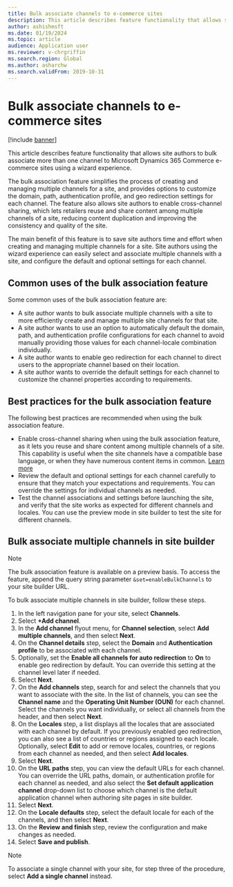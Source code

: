 ```yaml
---
title: Bulk associate channels to e-commerce sites
description: This article describes feature functionality that allows site authors to bulk associate more than one channel to Microsoft Dynamics 365 Commerce e-commerce sites.
author: ashishmsft
ms.date: 01/19/2024
ms.topic: article
audience: Application user
ms.reviewer: v-chrgriffin
ms.search.region: Global
ms.author: asharchw
ms.search.validFrom: 2019-10-31
---
```


# Bulk associate channels to e-commerce sites

[!include [banner](../includes/banner.md)]

This article describes feature functionality that allows site authors to bulk associate more than one channel to Microsoft Dynamics 365 Commerce e-commerce sites using a wizard experience.

The bulk association feature simplifies the process of creating and managing multiple channels for a site, and provides options to customize the domain, path, authentication profile, and geo redirection settings for each channel. The feature also allows site authors to enable cross-channel sharing, which lets retailers reuse and share content among multiple channels of a site, reducing content duplication and improving the consistency and quality of the site.

The main benefit of this feature is to save site authors time and effort when creating and managing multiple channels for a site. Site authors using the wizard experience can easily select and associate multiple channels with a site, and configure the default and optional settings for each channel.

## Common uses of the bulk association feature

Some common uses of the bulk association feature are:

- A site author wants to bulk associate multiple channels with a site to more efficiently create and manage multiple site channels for that site.
- A site author wants to use an option to automatically default the domain, path, and authentication profile configurations for each channel to avoid manually providing those values for each channel-locale combination individually.
- A site author wants to enable geo redirection for each channel to direct users to the appropriate channel based on their location.
- A site author wants to override the default settings for each channel to customize the channel properties according to requirements.

## Best practices for the bulk association feature

The following best practices are recommended when using the bulk association feature.

- Enable cross-channel sharing when using the bulk association feature, as it lets you reuse and share content among multiple channels of a site. This capability is useful when the site channels have a compatible base language, or when they have numerous content items in common. [Learn more](./cross-channel-sharing.md)
- Review the default and optional settings for each channel carefully to ensure that they match your expectations and requirements. You can override the settings for individual channels as needed.
- Test the channel associations and settings before launching the site, and verify that the site works as expected for different channels and locales. You can use the preview mode in site builder to test the site for different channels.

## Bulk associate multiple channels in site builder

> [!NOTE] 
> The bulk association feature is available on a preview basis. To access the feature, append the query string parameter `&set=enableBulkChannels` to your site builder URL.

To bulk associate multiple channels in site builder, follow these steps.

1. In the left navigation pane for your site, select **Channels**.
1. Select **+Add channel**.
1. In the **Add channel** flyout menu, for **Channel selection**, select **Add multiple channels**, and then select **Next**.   
1. On the **Channel details** step, select the **Domain** and **Authentication profile** to be associated with each channel.
1. Optionally, set the **Enable all channels for auto redirection** to **On** to enable geo redirection by default. You can override this setting at the channel level later if needed.
1. Select **Next**.
1. On the **Add channels** step, search for and select the channels that you want to associate with the site. In the list of channels, you can see the **Channel name** and the **Operating Unit Number (OUN)** for each channel. Select the channels you want individually, or select all channels from the header, and then select **Next**.
1. On the **Locales** step, a list displays all the locales that are associated with each channel by default. If you previously enabled geo redirection, you can also see a list of countries or regions assigned to each locale. Optionally, select **Edit** to add or remove locales, countries, or regions from each channel as needed, and then select **Add locales**.
1. Select **Next**.
1. On the **URL paths** step, you can view the default URLs for each channel. You can override the URL paths, domain, or authentication profile for each channel as needed, and also select the **Set default application channel** drop-down list to choose which channel is the default application channel when authoring site pages in site builder.
1. Select **Next**.
1. On the **Locale defaults** step, select the default locale for each of the channels, and then select **Next**.
1. On the **Review and finish** step, review the configuration and make changes as needed.
1. Select **Save and publish**.

> [!NOTE]
> To associate a single channel with your site, for step three of the procedure, select **Add a single channel** instead.




  
   
